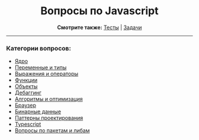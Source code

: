 <div align="center">

<h1>Вопросы по Javascript</h1>

<b>Смотрите также:</b>
<a href="https://github.com/dollaween/javascript-tests">Тесты</a> | <a href="https://github.com/dollaween/javascript-tasks">Задачи</a>

</div>

---

### Категории вопросов:
* [Ядро](./core.md)
* [Переменные и типы](./types.md)
* [Выражения и операторы](./operators.md)
* [Функции](./functions.md)
* [Объекты](./objects.md)
* [Дебаггинг](./debugging.md)
* [Алгоритмы и оптимизация](./optimization.md)
* [Браузер](./browser.md)
* [Бинарные данные](./binary.md)
* [Паттерны проектирования](./patterns.md)
* [Typescript](./typescript.md)
* [Вопросы по пакетам и либам](./packages.md)
